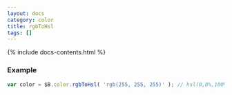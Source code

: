 ```yaml
---
layout: docs
category: color
title: rgbToHsl
tags: []
---
```


{% include docs-contents.html %}

### Example
```js
var color = $B.color.rgbToHsl( 'rgb(255, 255, 255)' ); // hsl(0,0%,100%)
```